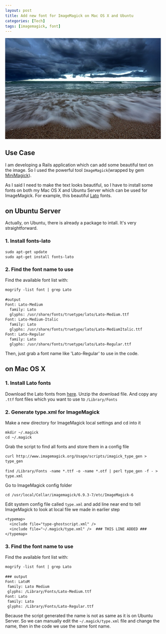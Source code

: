 ```yaml
---
layout: post
title: Add new font for ImageMagick on Mac OS X and Ubuntu
categories: [Tech]
tags: [imagemagick, font]
---
```


![](/images/Bing_707.JPG)


## Use Case

I am developing a Rails application which can add some beautiful text on the image. So I used the powerful tool `ImageMagick`(wrapped by gem [MiniMagick](https://github.com/minimagick/minimagick)).

As I said I need to make the text looks beautiful, so I have to install some fonts on both my Mac OS X and Ubuntu Server which can be used for ImageMagick. For example, this beautiful [Lato](http://www.latofonts.com/) fonts.

## on Ubuntu Server

Actually, on Ubuntu, there is already a package to intall. It's very straightforward.

### 1. Install fonts-lato

	sudo apt-get update
	sudo apt-get install fonts-lato

### 2. Find the font name to use

Find the available font list with:

	mogrify -list font | grep Lato

	#output
	Font: Lato-Medium
	  family: Lato
	  glyphs: /usr/share/fonts/truetype/lato/Lato-Medium.ttf
	Font: Lato-Medium-Italic
	  family: Lato
	  glyphs: /usr/share/fonts/truetype/lato/Lato-MediumItalic.ttf
	Font: Lato-Regular
	  family: Lato
	  glyphs: /usr/share/fonts/truetype/lato/Lato-Regular.ttf

Then, just grab a font name like 'Lato-Regular' to use in the code.

## on Mac OS X

### 1. Install Lato fonts

Download the Lato fonts from [here](http://www.latofonts.com/lato-free-fonts/#download). Unzip the download file. And copy any `.ttf` font files which you want to use to `/Library/Fonts`

### 2. Generate type.xml for ImageMagick

Make a new directory for ImageMagick local settings and cd into it

	mkdir ~/.magick
	cd ~/.magick

Grab the script to find all fonts and store them in a config file

	curl http://www.imagemagick.org/Usage/scripts/imagick_type_gen > type_gen

	find /Library/Fonts -name *.ttf -o -name *.otf | perl type_gen -f - > type.xml

Go to ImageMagick config folder

	cd /usr/local/Cellar/imagemagick/6.9.3-7/etc/ImageMagick-6

Edit system config file called `type.xml` and add line near end to tell ImageMagick to look at local file we made in earlier step

	<typemap>
	  <include file="type-ghostscript.xml" />
	  <include file="~/.magick/type.xml" />  ### THIS LINE ADDED ###
	</typemap>

### 3. Find the font name to use

Find the available font list with:

	mogrify -list font | grep Lato

	### output
	Font: LatoM
     family: Lato Medium
     glyphs: /Library/Fonts/Lato-Medium.ttf
	Font: Lato
     family: Lato
     glyphs: /Library/Fonts/Lato-Regular.ttf

Because the script generated the name is not as same as it is on Ubuntu Server. So we can manually edit the `~/.magick/type.xml` file and change the name, then in the code we use the same font name.
